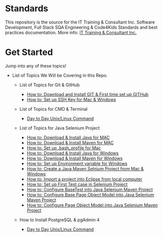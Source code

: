 # Standards
This repository is the source for the IT Training & Consultant Inc. Software Development, Full Stack SQA Engineering & Code4Kids Standards and best practices documentation. More info: [IT Training & Consultant Inc.](https:www.onetechi.com)

# Get Started
Jump into any of these topics!

* List of Topics We Will be Covering in this Repo.

    * List of Topics for Git & GitHub
        - [How to: Download and Install GIT & First time set up GITHub](./howTo/git.md)
        - [How to: Set up SSH Key for Mac & Windows](./howTo/ssh.md)

    * List of Topics for CMD & Terminal 
        - [Day to Day Unix/Linux Command](./howTo/linux.md)

    * List of Topics for Java Selenium Project
        - [How to: Download & Install Java for MAC](./howTo/javaMavenMac.md)
        - [How to: Download & Install Maven for MAC](./howTo/javaMavenMac.md)
        - [How to: Set up .bash_profile for Mac](./howTo/javaMavenMac.md)
        - [How to: Download & Install Java for Windows](./howTo/javaMavenWindow.md)
        - [How to: Download & Install Maven for Windows](./howTo/javaMavenWindow.md)
        - [How to: Set up Environment variable for Windows](./howTo/javaMavenWindow.md)
        - [How to: Create a Java Maven Selnium Project from Mac & Windows](./howTo/createMavenJavaProject.md)
        - [How to: Import a project into Eclipse from local computer](./howTo/createMavenJavaProject.md)
        - [How to: Set up First Test case in Selenium Project](https://github.com/msz5213/POM_TestNG_CompleteFramework/blob/master/src/TestCases/SearchTest.java)
        - [How to: Configure BaseTest into Java Selenium Maven Project](https://github.com/msz5213/POM_TestNG_CompleteFramework/blob/master/src/TestCases/BaseTest.java)
        - [How to: Configure Base Page Object Model into Java Selenium Maven Project](https://github.com/msz5213/POM_TestNG_CompleteFramework/blob/master/src/TestPages/BasePage.java)
        - [How to: Configure Page Object Model into Java Selenium Maven Project](https://github.com/msz5213/POM_TestNG_CompleteFramework/blob/master/src/TestPages/SignInLandingPage.java)

    * How to Install PostgreSQL & pgAdmin 4
        - [Day to Day Unix/Linux Command](./howTo/pstgresql.md)

